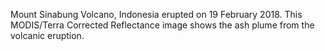 Mount Sinabung Volcano, Indonesia erupted on 19 February 2018. This MODIS/Terra Corrected Reflectance image shows the ash plume from the volcanic eruption.
